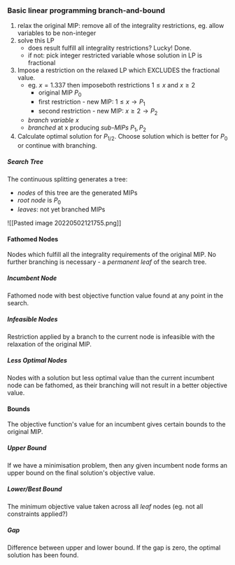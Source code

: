 
### Basic linear programming branch-and-bound

1. relax the original MIP: remove all of the integrality restrictions, eg. allow variables to be non-integer
2. solve this LP
	- does result fulfill all integrality restrictions? Lucky! Done.
	- if not: pick integer restricted variable whose solution in LP is fractional
3. Impose a restriction on the relaxed LP which EXCLUDES the fractional value.
	- eg. $x=1.337$ then imposeboth restrictions $1\leq x$ and $x \geq 2$
		- original MIP $P_0$
		- first restriction - new MIP:  $1\leq x \rightarrow P_1$
		- second restriction - new MIP:  $x \geq 2 \rightarrow P_2$
	- *branch variable* $x$
	- *branched* at x producing *sub-MIPs* $P_1,P_2$ 
4. Calculate optimal solution for $P_{1/2}$. Choose solution which is better for $P_0$ or continue with branching.

##### Search Tree
The continuous splitting generates a tree:
- *nodes* of this tree are the generated MIPs
- *root node* is $P_0$
- *leaves*: not yet branched MIPs

![[Pasted image 20220502121755.png]]

#### Fathomed Nodes
Nodes which fulfill all the integrality requirements of the original MIP. No further branching is necessary - a *permanent leaf* of the search tree.

##### Incumbent Node
Fathomed node with best objective function value found at any point in the search.

##### Infeasible Nodes
Restriction applied by a branch to the current node is infeasible with the relaxation of the original MIP.

##### Less Optimal Nodes
Nodes with a solution but less optimal value than the current incumbent node can be fathomed, as their branching will not result in a better objective value.

#### Bounds
The objective function's value for an incumbent gives certain bounds to the original MIP.

##### Upper Bound
If we have a minimisation problem, then any given incumbent node forms an upper bound on the final solution's objective value.

##### Lower/Best Bound
The minimum objective value taken across all *leaf* nodes (eg. not all constraints applied?)

##### Gap
Difference between upper and lower bound. If the gap is zero, the optimal solution has been found.